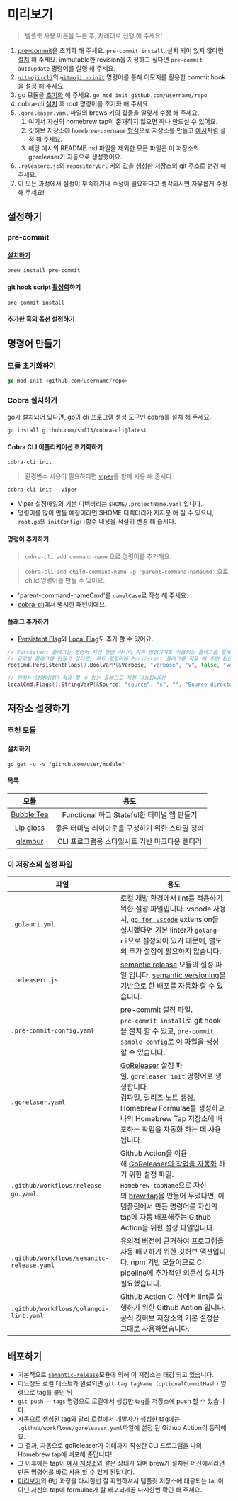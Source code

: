 # 미리보기

> 템플릿 사용 버튼을 누른 후, 차례대로 진행 해 주세요!

1. [pre-commit](#pre-commit)을 초기화 해 주세요. `pre-commit install`. 설치 되어 있지 않다면 [설치](https://pre-commit.com/#installation) 해 주세요. immutable한 revision을 지정하고 싶다면 `pre-commit autoupdate` 명령어를 실행 해 주세요.
2. [`gitmoji-cli`](https://github.com/carloscuesta/gitmoji-cli#install)의 [`gitmoji --init`](https://github.com/carloscuesta/gitmoji-cli#usage) 명령어를 통해 이모지를 활용한 commit hook을 설정 해 주세요.
3. go 모듈을 [초기화](#모듈-초기화하기) 해 주세요. `go mod init github.com/username/repo`
4. cobra-cli [설치](#cobra-설치하기) 후 root 명령어를 초기화 해 주세요.
5. `.goreleaser.yaml` 파일의 brews 키의 값들을 알맞게 수정 해 주세요.
   1. 여기서 자신의 homebrew tap이 존재하지 않으면 하나 만드실 수 있어요.
   2. 깃허브 저장소에 `homebrew-username` [형식](https://docs.brew.sh/Taps#repository-naming-conventions-and-assumptions)으로 저장소를 만들고 [예시](https://github.com/Hwansul/homebrew-chakra)처럼 설정 해 주세요.
   3. 해당 예시의 README.md 파일을 제외한 모든 파일은 이 저장소의 goreleaser가 자동으로 생성했어요.
6. `.releaserc.js`의 `repositoryUrl` 키의 값을 생성한 저장소의 git 주소로 변경 해 주세요.
7. 이 모든 과정에서 설정이 부족하거나 수정이 필요하다고 생각되시면 자유롭게 수정 해 주세요!

## 설정하기

### pre-commit

#### [설치하기](https://pre-commit.com/#installation)

```shell
brew install pre-commit
```

#### git hook script [활성화](https://pre-commit.com/#3-install-the-git-hook-scripts)하기

```shell
pre-commit install
```

#### 추가한 훅의 [옵션](https://pre-commit.com/#pre-commit-install) 설정하기

## 명령어 만들기

### 모듈 초기화하기

```go
go mod init <github.com/username/repo>
```

### Cobra 설치하기

go가 설치되어 있다면, go의 cli 프로그램 생성 도구인 [cobra](https://github.com/spf13/cobra#installing)를 설치 해 주세요.

```shell
go install github.com/spf13/cobra-cli@latest
```

#### Cobra CLI 어플리케이션 초기화하기

```shell
cobra-cli init
```

> 환경변수 사용이 필요하다면 [viper](https://github.com/spf13/viper#putting-values-into-viper)를 함께 사용 해 줍시다.

```shell
cobra-cli init --viper
```

- Viper 설정파일의 기본 디렉터리는 `$HOME/.projectName.yaml` 입니다.
- 명령어를 많이 만들 예정이라면 $HOME 디렉터리가 지저분 해 질 수 있으니, `root.go`의 `initConfig()`함수 내용을 적절히 변경 해 줍시다.

#### 명령어 추가하기

> `cobra-cli add command-name` 으로 명령어를 추가해요.

> `cobra-cli add child-command-name -p 'parent-command-nameCmd'` 으로 child 명령어를 만들 수 있어요.

- 'parent-command-nameCmd'를 `camelCase`로 작성 해 주세요.
- [cobra-cli](https://github.com/spf13/cobra-cli#add-commands-to-a-project)에서 명시한 패턴이에요.

#### 플래그 추가하기

- [Persistent Flag](https://github.com/spf13/cobra/blob/main/user_guide.md#persistent-flags)와 [Local Flag](https://github.com/spf13/cobra/blob/main/user_guide.md#local-flags)도 추가 할 수 있어요.

```go
// Persistent 플래그는 명령어 자신 뿐만 아니라 하위 명령어에도 적용되는 플래그를 말해요.
// 글로벌 플래그를 만들고 싶다면, 루트 명령어에 Persistent 플래그를 적용 해 주면 된답니다.
rootCmd.PersistentFlags().BoolVarP(&Verbose, "verbose", "v", false, "verbose output")

// 원하는 명령어에만 적용 할 수 있는 플래그도 지정 가능합니다!
localCmd.Flags().StringVarP(&Source, "source", "s", "", "Source directory to read from")
```

## 저장소 설정하기

### 추천 모듈

#### 설치하기

```shell
go get -u -v "github.com/user/module"
```

#### 목록

|                           모듈                           |                       용도                       |
| :------------------------------------------------------: | :----------------------------------------------: |
| [Bubble Tea](https://github.com/charmbracelet/bubbletea) |   Functional 하고 Stateful한 터미널 앱 만들기    |
|  [Lip gloss](https://github.com/charmbracelet/lipgloss)  | 좋은 터미널 레이아웃을 구성하기 위한 스타일 정의 |
|   [glamour](https://github.com/charmbracelet/glamour)    |  CLI 프로그램용 스타일시트 기반 마크다운 렌더러  |

### 이 저장소의 설정 파일

| 파일                                      | 용도                                                                                                                                                                                                                                                                                                                                                                                                                                                                                              |
| ----------------------------------------- | ------------------------------------------------------------------------------------------------------------------------------------------------------------------------------------------------------------------------------------------------------------------------------------------------------------------------------------------------------------------------------------------------------------------------------------------------------------------------------------------------- |
| `.golanci.yml`                            | 로컬 개발 환경에서 lint를 적용하기 위한 설정 파일입니다. vscode 사용 시, [`go for vscode`](https://golangci-lint.run/usage/integrations/#go-for-visual-studio-code) extension을 설치했다면 기본 linter가 `golang-ci`으로 설정되어 있기 때문에, 별도의 추가 설정이 필요하지 않습니다.                                                                                                                                                                                                              |
| `.releaserc.js`                           | [semantic release](https://semantic-release.gitbook.io/semantic-release/) 모듈의 설정 파일 입니다. [semantic versioning](https://semver.org/)을 기반으로 한 배포를 자동화 할 수 있습니다.                                                                                                                                                                                                                           |
| `.pre-commit-config.yaml`                 | [pre-commit](https://pre-commit.com/) 설정 파일.  <br>`pre-commit install`로 git hook을 설치 할 수 있고, `pre-commit sample-config`로 이 파일을 생성 할 수 있습니다.                                                                                                                                                                                                                                                                                                    |
| `.gorelaser.yaml`                         | [GoReleaser](https://goreleaser.com/) 설정 파일. `goreleaser init` 명령어로 생성합니다.  <br>컴파일, 릴리즈 노트 생성, Homebrew Formulae를 생성하고 나의 Homebrew Tap 저장소에 배포하는 작업을 자동화 하는 데 사용됩니다.                                                                                                                                                                                                                                               |
| `.github/workflows/release-go.yaml`.      | Github Action을 이용해 [GoReleaser의 작업을 자동화](https://goreleaser.com/ci/actions/?h=github+ac) 하기 위한 설정 파일.  <br>`Homebrew-tapName`으로 자신의 [brew tap](https://docs.brew.sh/Taps)을 만들어 두었다면, 이 템플릿에서 만든 명령어를 자신의 tap에 자동 배포해주는 Github Action을 위한 설정 파일입니다. |
| `.github/workflows/semanitc-release.yaml` | [유의적 버전](https://semver.org/lang/ko/)에 근거하여 프로그램을 자동 배포하기 위한 깃허브 액션입니다. npm 기반 모듈이므로 CI pipeline에 추가적인 의존성 설치가 필요했습니다.                                                                                                                                                                                                                                                                                                                     |
| `.github/workflows/golangci-lint.yaml`    | Github Action CI 상에서 lint를 실행하기 위한 Github Action 입니다. 공식 깃허브 저장소의 기본 설정을 그대로 사용하였습니다.                                                                                                                                                                                                                                                                                                                                                                        |

## 배포하기

- 기본적으로 [`semantic-release`](https://semantic-release.gitbook.io/semantic-release/)모듈에 의해 이 저장소는 태깅 되고 있습니다.
- 어느정도 로컬 테스트가 완료되면 `git tag tagName (optionalCommitHash)` 명령으로 tag를 붙인 뒤
- `git push --tags` 명령으로 로컬에서 생성한 tag를 저장소에 push 할 수 있습니다.
- 자동으로 생성된 tag와 달리 로컬에서 개발자가 생성한 tag에는 `.github/workflows/goreleaser.yaml`파일에 설정 된 Github Action이 동작해요.
- 그 결과, 자동으로 goReleaser가 여태까지 작성한 CLI 프로그램을 나의 Homebrew tap에 배포해 준답니다!
- 그 이후에는 tap이 [예시 저장소](https://github.com/Hwansul/homebrew-chakra)와 같은 상태가 되며 brew가 설치된 머신에서라면 만든 명령어를 바로 사용 할 수 있게 된답니다.
- [미리보기](#미리보기)의 6번 과정을 다시한번 잘 확인하셔서 템플릿 저장소에 대응되는 tap이 아닌 자신의 tap에 formulae가 잘 배포되게끔 다시한번 확인 해 주세요.
